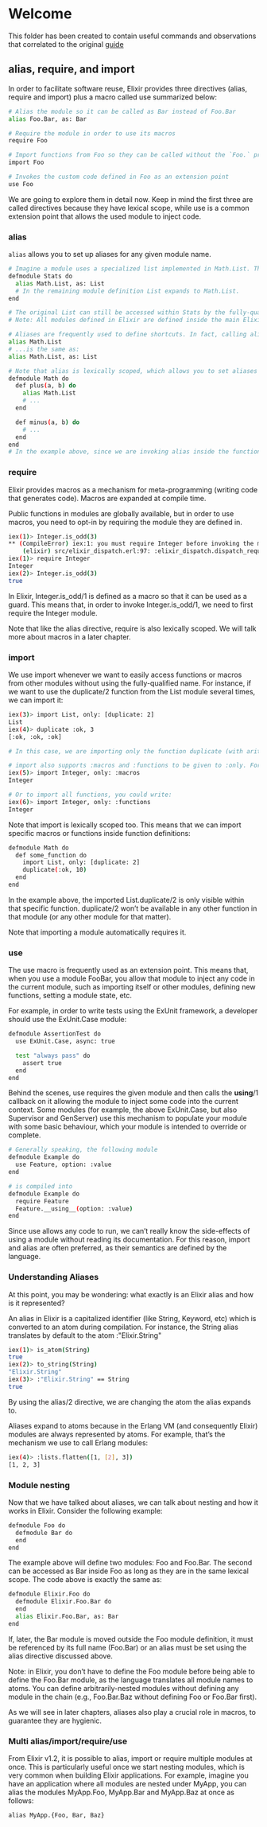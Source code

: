 # Welcome

This folder has been created to contain useful commands and observations that correlated to the original [guide](https://elixir-lang.org/getting-started/alias-require-and-import.html)

## alias, require, and import

In order to facilitate software reuse, Elixir provides three directives (alias, require and import) plus a macro called use summarized below:

```sh
# Alias the module so it can be called as Bar instead of Foo.Bar
alias Foo.Bar, as: Bar

# Require the module in order to use its macros
require Foo

# Import functions from Foo so they can be called without the `Foo.` prefix
import Foo

# Invokes the custom code defined in Foo as an extension point
use Foo
```

We are going to explore them in detail now. Keep in mind the first three are called directives because they have lexical scope, while use is a common extension point that allows the used module to inject code.

### alias

`alias` allows you to set up aliases for any given module name.

```sh
# Imagine a module uses a specialized list implemented in Math.List. The alias directive allows referring to Math.List just as List within the module definition
defmodule Stats do
  alias Math.List, as: List
  # In the remaining module definition List expands to Math.List.
end

# The original List can still be accessed within Stats by the fully-qualified name Elixir.List
# Note: All modules defined in Elixir are defined inside the main Elixir namespace. However, for convenience, you can omit “Elixir.” when referencing them.

# Aliases are frequently used to define shortcuts. In fact, calling alias without an :as option sets the alias automatically to the last part of the module name, for example:
alias Math.List
# ...is the same as:
alias Math.List, as: List

# Note that alias is lexically scoped, which allows you to set aliases inside specific functions
defmodule Math do
  def plus(a, b) do
    alias Math.List
    # ...
  end

  def minus(a, b) do
    # ...
  end
end
# In the example above, since we are invoking alias inside the function plus/2, the alias will be valid only inside the function plus/2. minus/2 won’t be affected at all.
```

### require

Elixir provides macros as a mechanism for meta-programming (writing code that generates code). Macros are expanded at compile time.

Public functions in modules are globally available, but in order to use macros, you need to opt-in by requiring the module they are defined in.

```sh
iex(1)> Integer.is_odd(3)
** (CompileError) iex:1: you must require Integer before invoking the macro Integer.is_odd/1
    (elixir) src/elixir_dispatch.erl:97: :elixir_dispatch.dispatch_require/6
iex(1)> require Integer
Integer
iex(2)> Integer.is_odd(3)
true
```

In Elixir, Integer.is_odd/1 is defined as a macro so that it can be used as a guard. This means that, in order to invoke Integer.is_odd/1, we need to first require the Integer module.

Note that like the alias directive, require is also lexically scoped. We will talk more about macros in a later chapter.

### import

We use import whenever we want to easily access functions or macros from other modules without using the fully-qualified name. For instance, if we want to use the duplicate/2 function from the List module several times, we can import it:

```sh
iex(3)> import List, only: [duplicate: 2]
List
iex(4)> duplicate :ok, 3
[:ok, :ok, :ok]

# In this case, we are importing only the function duplicate (with arity 2) from List. Although :only is optional, its usage is recommended in order to avoid importing all the functions of a given module inside the namespace. :except could also be given as an option in order to import everything in a module except a list of functions.

# import also supports :macros and :functions to be given to :only. For example, to import all macros, one could write
iex(5)> import Integer, only: :macros
Integer

# Or to import all functions, you could write:
iex(6)> import Integer, only: :functions
Integer
```

Note that import is lexically scoped too. This means that we can import specific macros or functions inside function definitions:

```sh
defmodule Math do
  def some_function do
    import List, only: [duplicate: 2]
    duplicate(:ok, 10)
  end
end
```

In the example above, the imported List.duplicate/2 is only visible within that specific function. duplicate/2 won’t be available in any other function in that module (or any other module for that matter).

Note that importing a module automatically requires it.

### use

The use macro is frequently used as an extension point. This means that, when you use a module FooBar, you allow that module to inject any code in the current module, such as importing itself or other modules, defining new functions, setting a module state, etc.

For example, in order to write tests using the ExUnit framework, a developer should use the ExUnit.Case module:

```sh
defmodule AssertionTest do
  use ExUnit.Case, async: true

  test "always pass" do
    assert true
  end
end
```

Behind the scenes, use requires the given module and then calls the __using__/1 callback on it allowing the module to inject some code into the current context. Some modules (for example, the above ExUnit.Case, but also Supervisor and GenServer) use this mechanism to populate your module with some basic behaviour, which your module is intended to override or complete.

```sh
# Generally speaking, the following module
defmodule Example do
  use Feature, option: :value
end

# is compiled into
defmodule Example do
  require Feature
  Feature.__using__(option: :value)
end
```

Since use allows any code to run, we can’t really know the side-effects of using a module without reading its documentation. For this reason, import and alias are often preferred, as their semantics are defined by the language.

### Understanding Aliases

At this point, you may be wondering: what exactly is an Elixir alias and how is it represented?

An alias in Elixir is a capitalized identifier (like String, Keyword, etc) which is converted to an atom during compilation. For instance, the String alias translates by default to the atom :"Elixir.String"

```sh
iex(1)> is_atom(String)
true
iex(2)> to_string(String)
"Elixir.String"
iex(3)> :"Elixir.String" == String
true
```

By using the alias/2 directive, we are changing the atom the alias expands to.

Aliases expand to atoms because in the Erlang VM (and consequently Elixir) modules are always represented by atoms. For example, that’s the mechanism we use to call Erlang modules:

```sh
iex(4)> :lists.flatten([1, [2], 3])
[1, 2, 3]

```

### Module nesting

Now that we have talked about aliases, we can talk about nesting and how it works in Elixir. Consider the following example:

```sh
defmodule Foo do
  defmodule Bar do
  end
end
```

The example above will define two modules: Foo and Foo.Bar. The second can be accessed as Bar inside Foo as long as they are in the same lexical scope. The code above is exactly the same as:

```sh
defmodule Elixir.Foo do
  defmodule Elixir.Foo.Bar do
  end
  alias Elixir.Foo.Bar, as: Bar
end
```

If, later, the Bar module is moved outside the Foo module definition, it must be referenced by its full name (Foo.Bar) or an alias must be set using the alias directive discussed above.

Note: in Elixir, you don’t have to define the Foo module before being able to define the Foo.Bar module, as the language translates all module names to atoms. You can define arbitrarily-nested modules without defining any module in the chain (e.g., Foo.Bar.Baz without defining Foo or Foo.Bar first).

As we will see in later chapters, aliases also play a crucial role in macros, to guarantee they are hygienic.

### Multi alias/import/require/use

From Elixir v1.2, it is possible to alias, import or require multiple modules at once. This is particularly useful once we start nesting modules, which is very common when building Elixir applications. For example, imagine you have an application where all modules are nested under MyApp, you can alias the modules MyApp.Foo, MyApp.Bar and MyApp.Baz at once as follows:

`alias MyApp.{Foo, Bar, Baz}`
